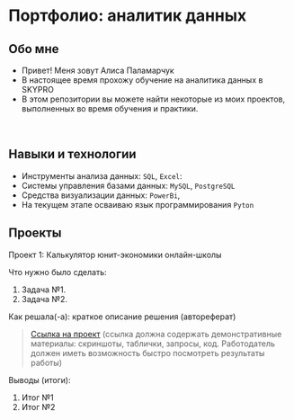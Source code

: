 
# Портфолио: аналитик данных

## Обо мне

- Привет! Меня зовут Алиса Паламарчук
- В настоящее время прохожу обучение на аналитика данных в SKYPRO
- В этом репозитории вы можете найти некоторые из моих проектов, выполненных во время обучения и практики.
<br>

## Навыки и технологии 

- Инструменты анализа данных: ``SQL``, ``Excel``:
- Системы управления базами данных: ``MySQL``, ``PostgreSQL``
- Средства визуализации данных: ``PowerBi``, 
- На текущем этапе осваиваю язык программирования ``Pyton``


## Проекты 
<p> Проект 1: Калькулятор юнит-экономики онлайн-школы</p>
<p>Что нужно было сделать:<p>
<ol> 
  <li>Задача №1.</li>
  <li>Задача №2.</li>
</ol>


<p>Как решала(-а): краткое описание решения (автореферат)<p>

> <a href="https://github.com/Skyproportfolio/data-analytics-5month/blob/main/Проект%20№1.xlsx">Ссылка на проект</a>
  (ссылка должна содержать демонстративные материалы: скриншоты, таблички, запросы, код. Работодатель должен иметь возможность быстро посмотреть результаты работы)

<p>Выводы (итоги):<p>
<ol>
  <li>Итог №1</li>
  <li>Итог №2</li>
</ol>
<br> 
<!---
AlicePalamarchyk/AlicePalamarchyk is a ✨ special ✨ repository because its `README.md` (this file) appears on your GitHub profile.
You can click the Preview link to take a look at your changes.
--->

